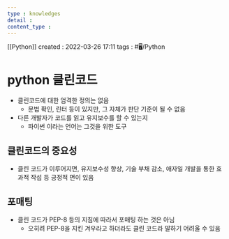 ```yaml
---
type : knowledges
detail : 
content_type :
---
```


[[Python]]
created : 2022-03-26 17:11
tags : #🖥️/Python  

# python 클린코드
- 클린코드에 대한 엄격한 정의는 없음
	- 문법 확인, 린터 등이 있지만, 그 자체가 판단 기준이 될 수 없음
- 다른 개발자가 코드를 읽고 유지보수를 할 수 있는지
	- 파이썬 이라는 언어는 그것을 위한 도구

## 클린코드의 중요성
- 클린 코드가 이루어지면, 유지보수성 향상, 기술 부채 감소, 애자일 개발을 통한 효과적 작섭 등 긍정적 면이 있음

## 포매팅
- 클린 코드가 PEP-8 등의 지침에 따라서 포매팅 하는 것은 아님
	- 오히려 PEP-8을 지킨 겨우라고 하더라도 클린 코드라 말하기 어려울 수 있음